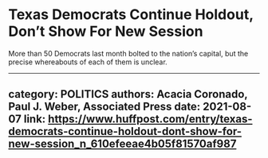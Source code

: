 # Texas Democrats Continue Holdout, Don’t Show For New Session

More than 50 Democrats last month bolted to the nation’s capital, but the precise whereabouts of each of them is unclear.

---
category: POLITICS
authors: Acacia Coronado, Paul J. Weber, Associated Press
date: 2021-08-07
link: https://www.huffpost.com/entry/texas-democrats-continue-holdout-dont-show-for-new-session_n_610efeeae4b05f81570af987
---
